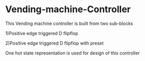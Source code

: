 # Vending-machine-Controller
This Vending machine controller is built from two sub-blocks

1)Positive edge triggered D flipflop

2)Positive edge triggered D flipflop with preset

One hot state representation is used for design of this controller

